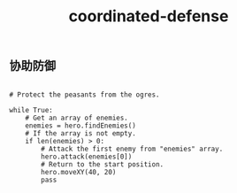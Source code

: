 ﻿---
layout: default
title: coordinated-defense
---
## 协助防御
```

# Protect the peasants from the ogres.

while True:
    # Get an array of enemies.
    enemies = hero.findEnemies()
    # If the array is not empty.
    if len(enemies) > 0:
        # Attack the first enemy from "enemies" array.
        hero.attack(enemies[0])
        # Return to the start position.
        hero.moveXY(40, 20)
        pass

```
